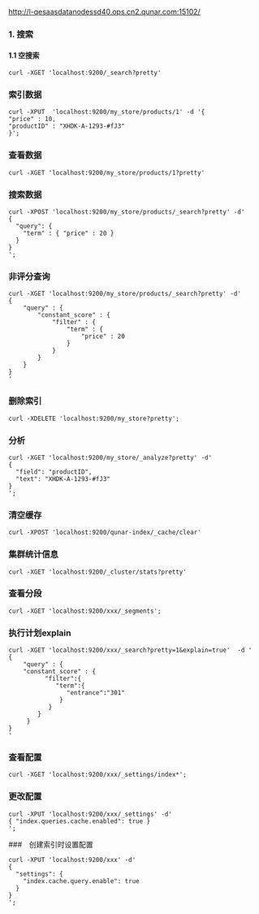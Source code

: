 
http://l-qesaasdatanodessd40.ops.cn2.qunar.com:15102/

### 1. 搜索

#### 1.1 空搜索
```
curl -XGET 'localhost:9200/_search?pretty'
```




### 索引数据
```
curl -XPUT  'localhost:9200/my_store/products/1' -d '{
"price" : 10, 
"productID" : "XHDK-A-1293-#fJ3"
}';
```

### 查看数据
```
curl -XGET 'localhost:9200/my_store/products/1?pretty'
```

### 搜索数据

```
curl -XPOST 'localhost:9200/my_store/products/_search?pretty' -d'
{
  "query": {
    "term" : { "price" : 20 } 
  }
}
';
```

### 非评分查询
```
curl -XGET 'localhost:9200/my_store/products/_search?pretty' -d'
{
    "query" : {
        "constant_score" : { 
            "filter" : {
                "term" : { 
                    "price" : 20
                }
            }
        }
    }
}
'
```

### 删除索引

```
curl -XDELETE 'localhost:9200/my_store?pretty';
```

### 分析
```
curl -XGET 'localhost:9200/my_store/_analyze?pretty' -d'
{
  "field": "productID",
  "text": "XHDK-A-1293-#fJ3"
}
';
```

### 清空缓存
```
curl -XPOST 'localhost:9200/qunar-index/_cache/clear'
```

### 集群统计信息
```
curl -XGET 'localhost:9200/_cluster/stats?pretty' 
```

### 查看分段

```
curl -XGET 'localhost:9200/xxx/_segments';
```

### 执行计划explain

```
curl -XGET 'localhost:9200/xxx/_search?pretty=1&explain=true'  -d '
{
    "query" : {
  	"constant_score" : {
          "filter":{
             "term":{
                "entrance":"301"
              }
           }
        }
     }
}
'
```

### 查看配置
```
curl -XGET 'localhost:9200/xxx/_settings/index*';
```

### 更改配置
```
curl -XPUT 'localhost:9200/xxx/_settings' -d'
{ "index.queries.cache.enabled": true }
';
```

###　创建索引时设置配置
```
curl -XPUT 'localhost:9200/xxx' -d'
{
  "settings": {
    "index.cache.query.enable": true
  }
}
';
```